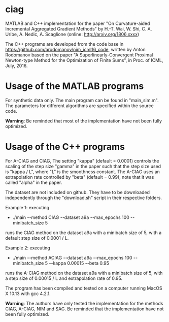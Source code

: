 # ciag

MATLAB and C++ implementation for the paper "On Curvature-aided Incremental Aggregated Gradient Methods" by H.-T. Wai, W. Shi, C. A. Uribe, A. Nedic, A. Scaglione (online: http://arxiv.org/1806.xxxx)

The C++ programs are developed from the code base in https://github.com/arodomanov/nim_icml16_code, written by Anton Rodomanov based on the paper "A Superlinearly-Convergent Proximal Newton-type Method for the Optimization of Finite Sums", in Proc. of ICML, July, 2016.

# Usage of the MATLAB programs

For synthetic data only. The main program can be found in "main_sim.m". The parameters for different algorithms are specified within the source code.

<b>Warning</b>: Be reminded that most of the implementation have not been fully optimized.

# Usage of the C++ programs

For A-CIAG and CIAG, The setting "kappa" (default = 0.0001) controls the scaling of the step size "gamma" in the paper such that the step size used is "kappa / L", where "L" is the smoothness constant. The A-CIAG uses an extrapolation rate controlled by "beta" (default = 0.99), note that it was called "alpha" in the paper.

The dataset are not included on github. They have to be downloaded independently through the "download.sh" script in their respective folders.

Example 1: executing
- ./main --method CIAG --dataset a9a --max_epochs 100 --minibatch_size 5

runs the CIAG method on the dataset a9a with a minibatch size of 5, with a default step size of 0.0001 / L.

Example 2: executing
- ./main --method ACIAG --dataset a9a --max_epochs 100 --minibatch_size 5 --kappa 0.00015 --beta 0.95

runs the A-CIAG method on the dataset a9a with a minibatch size of 5, with a step size of 0.00015 / L and extrapolation rate of 0.95.

The program has been compiled and tested on a computer running MacOS X 10.13 with gcc 4.2.1.

<b>Warning</b>: The authors have only tested the implementation for the methods CIAG, A-CIAG, NIM and SAG. Be reminded that the implementation have not been fully optimized.
